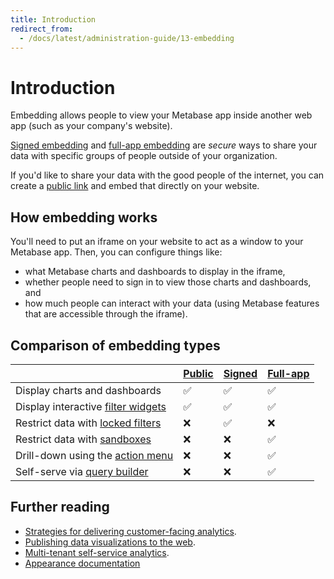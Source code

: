 ```yaml
---
title: Introduction
redirect_from:
  - /docs/latest/administration-guide/13-embedding
---
```


# Introduction

Embedding allows people to view your Metabase app inside another web app (such as your company's website).

[Signed embedding](./signed-embedding.md) and [full-app embedding](./full-app-embedding.md) are _secure_ ways to share your data with specific groups of people outside of your organization.

If you'd like to share your data with the good people of the internet, you can create a [public link](../questions/sharing/public-links.md) and embed that directly on your website.

## How embedding works

You'll need to put an iframe on your website to act as a window to your Metabase app. Then, you can configure things like:

- what Metabase charts and dashboards to display in the iframe,
- whether people need to sign in to view those charts and dashboards, and
- how much people can interact with your data (using Metabase features that are accessible through the iframe).

## Comparison of embedding types

|                                                                                                         | [Public](../questions/sharing/public-links.md#public-embed) | [Signed](./signed-embedding.md) | [Full-app](./full-app-embedding.md) |
| --------------------------------------------------------------------------------------------------------| ------------------------------------------------------------| ------------------------------- | ----------------------------------- |
| Display charts and dashboards                                                                           | ✅                                                          | ✅                               | ✅                                  |
| Display interactive [filter widgets](/glossary/filter_widget)                                           | ✅                                                          | ✅                               | ✅                                  |
| Restrict data with [locked filters](./signed-embedding-parameters#pre-filtering-data-in-a-signed-embed) | ❌                                                          | ✅                               | ❌                                  |
| Restrict data with [sandboxes](../permissions/data-sandboxes)                                           | ❌                                                          | ❌                               | ✅                                  |
| Drill-down using the [action menu](/glossary/action_menu)                                               | ❌                                                          | ❌                               | ✅                                  |
| Self-serve via [query builder](/glossary/query_builder)                                                 | ❌                                                          | ❌                               | ✅                                  |

## Further reading

- [Strategies for delivering customer-facing analytics](/learn/embedding/embedding-overview).
- [Publishing data visualizations to the web](/learn/embedding/embedding-charts-and-dashboards).
- [Multi-tenant self-service analytics](/learn/embedding/multi-tenant-self-service-analytics).
- [Appearance documentation](../configuring-metabase/appearance)
